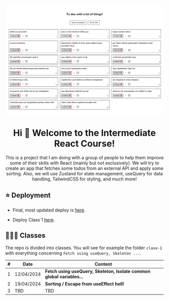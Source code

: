 <div align="center">

<a href="https://github.com/manuelsanchezweb/tutorial-react-nivel-medio">
  <img src="./app.png" alt="Logo" width="500" />
</a>

# Hi 👋 Welcome to the Intermediate React Course!

This is a project that I am doing with a group of people to help them improve some of their skills with React (mainly but not exclusively).
We will try to create an app that fetches some todos from an external API and apply some sorting. Also, we will use Zustand for state management, useQuery for data handling, TailwindCSS for styling, and much more!

</div>

## ⭐️ Deployment

- Final, most updated deploy is [here](https://tutorial-react-nivel-medio.vercel.app/).

- Deploy Class 1 [here](tutorial-react-nivel-medio-7kxbdm9v9-manuelsanchezweb.vercel.app).

## 🙋🏻‍♀️ Classes

The repo is divided into classes. You will see for example the folder `clase-1` with everything concerning `Fetch using useQuery, Skeleton ...`.

| #   | Date       | Content                                                                |
| --- | ---------- | ---------------------------------------------------------------------- |
| 1   | 12/04/2024 | **Fetch using useQuery, Skeleton, Isolate common global variables...** |
| 2   | 19/04/2024 | **Sorting / Escape from useEffect hell!**                              |
| 3   | TBD        | TBD                                                                    |
